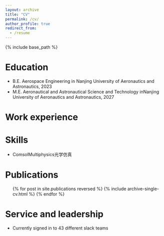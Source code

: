 ```yaml
---
layout: archive
title: "CV"
permalink: /cv/
author_profile: true
redirect_from:
  - /resume
---
```


{% include base_path %}

Education
======
* B.E. Aerospace Engineering in Nanjing University of Aeronautics and Astronautics, 2023  
* M.E. Aeronautical and Astronautical Science and Technology inNanjing University of Aeronautics and Astronautics, 2027


Work experience
======
  
Skills
======
* ComsolMultiphysics光学仿真

Publications
======
  <ul>{% for post in site.publications reversed %}
    {% include archive-single-cv.html %}
  {% endfor %}</ul>
  
  
Service and leadership
======
* Currently signed in to 43 different slack teams
